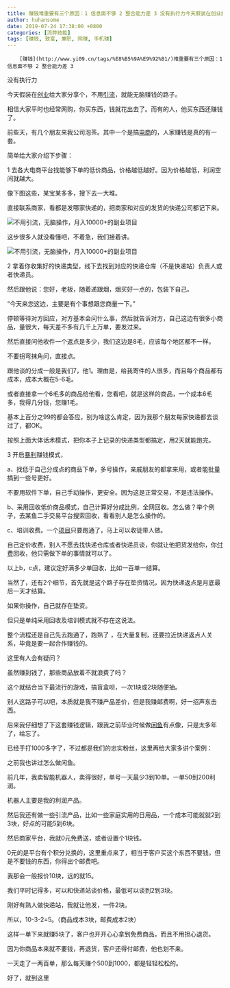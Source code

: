 ```yaml
---
title: 赚钱难重要有三个原因：1 信息面不够 2 整合能力差 3 没有执行力今天假装在创业给大家分享个，不用引流，就能无脑赚钱的路子。相信大家平时也经常网购，你买东西，钱就花出去了。而有的人，他买东西还赚钱了。前些天，有几个朋友来我公司泡茶。其中一个是搞电商的，人家赚钱是真的有一套。简单给大家介绍下步骤：1 去各大电商平台找能够下单的低价商品，价格越低越好。因为价格越低，利润空间就越大。像下图这些，某宝某多多，搜下去一大堆。直接联系商家，看都是发哪家快递的，把商家和对应的发货的快递公司都记下来。 这步很多人就没看懂吧，不着急，我们接着讲。 2 拿着你收集好的快递类型，线下去找到对应的快递仓库（不是快递站）负责人或者快递员。然后跟他说：您好，老板，随着递跟烟，烟买好一点的，包装下自己。“今天来您这边，主要是有个事想跟您商量一下。”停顿等待对方回应，对方基本会问什么事，然后就告诉对方，自己这边有很多小商品，量很大，每天差不多有几千上万单，要发过来。然后直接问他收件一个返点是多少，我们这边是8毛，应该每个地区都不一样。不要拐弯抹角问，直接点。跟他谈的分成一般是我们7，他1。理由是，给我寄件的人很多，而且每个商品都有成本，成本大概在5-6毛。或者直接拿一个6毛多的商品给他看，您看吧，就是这样的商品，一个成本6毛多，我得几分钱，您赚1毛。基本上百分之99的都会答应，别为啥这么肯定，因为我那个朋友每家快递都去谈过了，都OK。按照上面大体话术模式，把你本子上记录的快递类型都搞定，用2天就能跑完。3 开启暴利赚钱模式，a、找低于自己分成点的商品下单，多号操作，亲戚朋友的都拿来用，或者能批量搞到一些号更好。不要用软件下单，自己手动操作，更安全。因为这是正常交易，不是违法操作。b、采用回收低价商品模式，自己计算好分成比例，全网回收。怎么做？举个例子，去某鱼二手交易平台搜索回收，看看别人是怎么操作的。c、培训收费。一个项目只要跑通了，马上可以收徒带人做。自己定价收费，别人不愿去找快递仓库或者快递员谈，你就让他把货发给你，你付费回收，他只需做下单的事情就可以了。以上b，c点，建议定好满多少单回收，比如一百单一结算。当然了，还有2个细节，首先就是这个路子存在垫资情况，因为快递返点是月底最后一天才结算。如果你操作，自己就存在垫资。但只是单纯采用回收及培训模式就不存在这说法。整个流程还是自己先去跑通了，跑熟了 ，在大量复制，还要拉近快递返点人关系，毕竟是要一起合作赚钱的。这里有人会有疑问？虽然赚到钱了，那些商品放着不就浪费了吗？这个就结合当下最流行的游戏，搞盲盒呗，一次1块或2块随便抽。别人这路子可以吧，本质就是我不赚产品差价，但是我赚邮费啊，好一招声东击西。后来我仔细想了下这套赚钱逻辑，跟我之前毕业时候做闲鱼有点像，只是太多年了，给忘了。已经手打1000多字了，不过都是我们的忠实粉丝，这里再给大家多讲个案例：之前我也讲过怎么做闲鱼。前几年，我卖智能机器人，卖得很好，单号一天最少3到10单。一单50到200利润。机器人主要是我的利润产品。然后我还有做一些引流产品，比如一些家庭实用的日用品，一个成本可能就就2到3块，好点的可能5到6块。然后商家平台，我就0元免费送，或者设置个1块钱。0元的是平台有个积分兑换的，这里重点来了，相当于客户买这个东西不要钱，但是不要钱的东西，你得出个邮费吧。我那会一般报价10块，远的就15。我们平时记得多，可以和快递站谈价格，最低可以谈到2到3块。刚好有熟人做快递站，我就让他发，一件2块。所以，10-3-2=5。（商品成本3块，邮费成本2块）这样一单下来就赚5块了，客户也开开心心拿到免费商品，而且不用担心退货。因为你商品本来就不要钱，再退货，客户还得付邮费，他也划不来。一天走了一两百单，那么每天赚个500到1000，都是轻轻松松的。好了，就到这里
author: huhansome
date: 2019-07-24 17:38:00 +0800
categories: [流弊技能]
tags: [赚钱, 致富, 兼职, 网赚, 手机赚]
---
```



        [赚钱](http://www.yi09.cn/tags/%E8%B5%9A%E9%92%B1/)难重要有三个原因：1 信息面不够 2 整合能力差 3
没有执行力  
  
今天假装在[创业](http://www.yi09.cn/tags/%E5%88%9B%E4%B8%9A/)给大家分享个，不用[引流](http://www.yi09.cn/tags/%E5%BC%95%E6%B5%81/)，就能无脑赚钱的路子。  
  
相信大家平时也经常网购，你买东西，钱就花出去了。而有的人，他买东西还赚钱了。  
  
前些天，有几个朋友来我公司泡茶。其中一个是搞[电商](http://www.yi09.cn/tags/%E7%94%B5%E5%95%86/)的，人家赚钱是真的有一套。  
  
简单给大家介绍下步骤：  
  
1 去各大电商平台找能够下单的低价商品，价格越低越好。因为价格越低，利润空间就越大。  
  
像下图这些，某宝某多多，搜下去一大堆。  
  
直接联系商家，看都是发哪家快递的，把商家和对应的发货的快递公司都记下来。  
  
![不用引流，无脑操作，月入10000+的副业项目
](http://www.yi09.cn/zb_users/upload/2022/01/20220116175352164232683240516.jpeg)  
  
这步很多人就没看懂吧，不着急，我们接着讲。  
  
![不用引流，无脑操作，月入10000+的副业项目
](http://www.yi09.cn/zb_users/upload/2022/01/20220116175352164232683225171.jpeg)  
  
2 拿着你收集好的快递类型，线下去找到对应的快递仓库（不是快递站）负责人或者快递员。  
  
然后跟他说：您好，老板，随着递跟烟，烟买好一点的，包装下自己。  
  
“今天来您这边，主要是有个事想跟您商量一下。”  
  
停顿等待对方回应，对方基本会问什么事，然后就告诉对方，自己这边有很多小商品，量很大，每天差不多有几千上万单，要发过来。  
  
然后直接问他收件一个返点是多少，我们这边是8毛，应该每个地区都不一样。  
  
不要拐弯抹角问，直接点。  
  
跟他谈的分成一般是我们7，他1。理由是，给我寄件的人很多，而且每个商品都有成本，成本大概在5-6毛。  
  
或者直接拿一个6毛多的商品给他看，您看吧，就是这样的商品，一个成本6毛多，我得几分钱，您赚1毛。  
  
基本上百分之99的都会答应，别为啥这么肯定，因为我那个朋友每家快递都去谈过了，都OK。  
  
按照上面大体话术模式，把你本子上记录的快递类型都搞定，用2天就能跑完。  
  
3 开启[暴利](http://www.yi09.cn/tags/%E6%9A%B4%E5%88%A9/)赚钱模式，  
  
a、找低于自己分成点的商品下单，多号操作，亲戚朋友的都拿来用，或者能批量搞到一些号更好。  
  
不要用软件下单，自己手动操作，更安全。因为这是正常交易，不是违法操作。  
  
b、采用回收低价商品模式，自己计算好分成比例，全网回收。怎么做？举个例子，去某鱼二手交易平台搜索回收，看看别人是怎么操作的。  
  
c、培训收费。一个[项目](http://www.yi09.cn/tags/%E9%A1%B9%E7%9B%AE/)只要跑通了，马上可以收徒带人做。  
  
自己定价收费，别人不愿去找快递仓库或者快递员谈，你就让他把货发给你，你[付费](http://www.yi09.cn/tags/fufei/)回收，他只需做下单的事情就可以了。  
  
以上b，c点，建议定好满多少单回收，比如一百单一结算。  
  
当然了，还有2个细节，首先就是这个路子存在垫资情况，因为快递返点是月底最后一天才结算。  
  
如果你操作，自己就存在垫资。  
  
但只是单纯采用回收及培训模式就不存在这说法。  
  
整个流程还是自己先去跑通了，跑熟了 ，在大量复制，还要拉近快递返点人关系，毕竟是要一起合作赚钱的。  
  
这里有人会有疑问？  
  
虽然赚到钱了，那些商品放着不就浪费了吗？  
  
这个就结合当下最流行的游戏，搞盲盒呗，一次1块或2块随便抽。  
  
别人这路子可以吧，本质就是我不赚产品差价，但是我赚邮费啊，好一招声东击西。  
  
后来我仔细想了下这套赚钱逻辑，跟我之前毕业时候做[闲鱼](http://www.yi09.cn/tags/%E9%97%B2%E9%B1%BC/)有点像，只是太多年了，给忘了。  
  
已经手打1000多字了，不过都是我们的忠实粉丝，这里再给大家多讲个案例：  
  
之前我也讲过怎么做闲鱼。  
  
前几年，我卖智能机器人，卖得很好，单号一天最少3到10单。一单50到200利润。  
  
机器人主要是我的利润产品。  
  
然后我还有做一些引流产品，比如一些家庭实用的日用品，一个成本可能就就2到3块，好点的可能5到6块。  
  
然后商家平台，我就0元免费送，或者设置个1块钱。  
  
0元的是平台有个积分兑换的，这里重点来了，相当于客户买这个东西不要钱，但是不要钱的东西，你得出个邮费吧。  
  
我那会一般报价10块，远的就15。  
  
我们平时记得多，可以和快递站谈价格，最低可以谈到2到3块。  
  
刚好有熟人做快递站，我就让他发，一件2块。  
  
所以，10-3-2=5。（商品成本3块，邮费成本2块）  
  
这样一单下来就赚5块了，客户也开开心心拿到免费商品，而且不用担心退货。  
  
因为你商品本来就不要钱，再退货，客户还得付邮费，他也划不来。  
  
一天走了一两百单，那么每天赚个500到1000，都是轻轻松松的。  
  
好了，就到这里  

